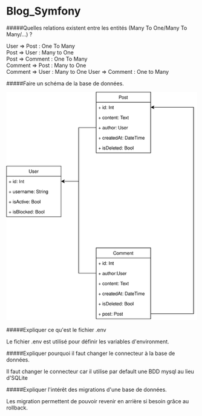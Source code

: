 # Blog_Symfony

#####Quelles relations existent entre les entités (Many To One/Many To Many/...) ? 

User => Post : One To Many  
Post => User : Many to One  
Post => Comment : One To Many  
Comment => Post : Many to One  
Comment => User : Many to One
User => Comment : One to Many

#####Faire un schéma de la base de données.

![schema BDD](resources/Blog.svg)

#####Expliquer ce qu'est le fichier .env

Le fichier .env est utilisé pour définir les variables d'environment.

#####Expliquer pourquoi il faut changer le connecteur à la base de données.

Il faut changer le connecteur car il utilise par default une BDD mysql au lieu d'SQLite

#####Expliquer l'intérêt des migrations d'une base de données.

Les migration permettent de pouvoir revenir en arrière si besoin grâce au rollback.

